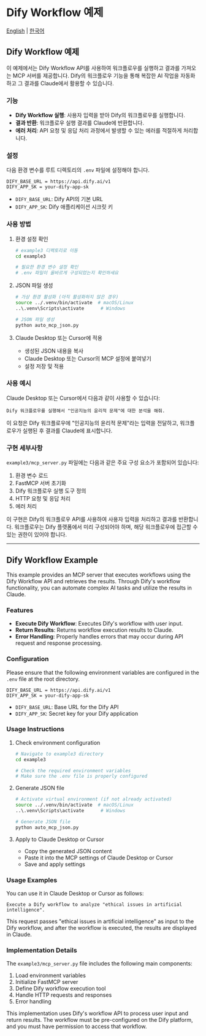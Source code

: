 # Dify Workflow 예제

[English](#dify-workflow-example) | [한국어](#dify-workflow-예제-1)

## Dify Workflow 예제

이 예제에서는 Dify Workflow API를 사용하여 워크플로우를 실행하고 결과를 가져오는 MCP 서버를 제공합니다. Dify의 워크플로우 기능을 통해 복잡한 AI 작업을 자동화하고 그 결과를 Claude에서 활용할 수 있습니다.

### 기능

- **Dify Workflow 실행**: 사용자 입력을 받아 Dify의 워크플로우를 실행합니다.
- **결과 반환**: 워크플로우 실행 결과를 Claude에 반환합니다.
- **에러 처리**: API 요청 및 응답 처리 과정에서 발생할 수 있는 에러를 적절하게 처리합니다.

### 설정

다음 환경 변수를 루트 디렉토리의 `.env` 파일에 설정해야 합니다.

```
DIFY_BASE_URL = https://api.dify.ai/v1
DIFY_APP_SK = your-dify-app-sk
```

- `DIFY_BASE_URL`: Dify API의 기본 URL
- `DIFY_APP_SK`: Dify 애플리케이션 시크릿 키

### 사용 방법

1. 환경 설정 확인
   ```bash
   # example3 디렉토리로 이동
   cd example3
   
   # 필요한 환경 변수 설정 확인
   # .env 파일이 올바르게 구성되었는지 확인하세요
   ```

2. JSON 파일 생성
   ```bash
   # 가상 환경 활성화 (아직 활성화하지 않은 경우)
   source ../.venv/bin/activate  # macOS/Linux
   ..\.venv\Scripts\activate      # Windows
   
   # JSON 파일 생성
   python auto_mcp_json.py
   ```

3. Claude Desktop 또는 Cursor에 적용
   - 생성된 JSON 내용을 복사
   - Claude Desktop 또는 Cursor의 MCP 설정에 붙여넣기
   - 설정 저장 및 적용

### 사용 예시

Claude Desktop 또는 Cursor에서 다음과 같이 사용할 수 있습니다:

```
Dify 워크플로우를 실행해서 "인공지능의 윤리적 문제"에 대한 분석을 해줘.
```

이 요청은 Dify 워크플로우에 "인공지능의 윤리적 문제"라는 입력을 전달하고, 워크플로우가 실행된 후 결과를 Claude에 표시합니다.

### 구현 세부사항

`example3/mcp_server.py` 파일에는 다음과 같은 주요 구성 요소가 포함되어 있습니다:

1. 환경 변수 로드
2. FastMCP 서버 초기화
3. Dify 워크플로우 실행 도구 정의
4. HTTP 요청 및 응답 처리
5. 에러 처리

이 구현은 Dify의 워크플로우 API를 사용하여 사용자 입력을 처리하고 결과를 반환합니다. 워크플로우는 Dify 플랫폼에서 미리 구성되어야 하며, 해당 워크플로우에 접근할 수 있는 권한이 있어야 합니다.

---

## Dify Workflow Example

This example provides an MCP server that executes workflows using the Dify Workflow API and retrieves the results. Through Dify's workflow functionality, you can automate complex AI tasks and utilize the results in Claude.

### Features

- **Execute Dify Workflow**: Executes Dify's workflow with user input.
- **Return Results**: Returns workflow execution results to Claude.
- **Error Handling**: Properly handles errors that may occur during API request and response processing.

### Configuration

Please ensure that the following environment variables are configured in the `.env` file at the root directory.

```
DIFY_BASE_URL = https://api.dify.ai/v1
DIFY_APP_SK = your-dify-app-sk
```

- `DIFY_BASE_URL`: Base URL for the Dify API
- `DIFY_APP_SK`: Secret key for your Dify application

### Usage Instructions

1. Check environment configuration
   ```bash
   # Navigate to example3 directory
   cd example3
   
   # Check the required environment variables
   # Make sure the .env file is properly configured
   ```

2. Generate JSON file
   ```bash
   # Activate virtual environment (if not already activated)
   source ../.venv/bin/activate  # macOS/Linux
   ..\.venv\Scripts\activate      # Windows
   
   # Generate JSON file
   python auto_mcp_json.py
   ```

3. Apply to Claude Desktop or Cursor
   - Copy the generated JSON content
   - Paste it into the MCP settings of Claude Desktop or Cursor
   - Save and apply settings

### Usage Examples

You can use it in Claude Desktop or Cursor as follows:

```
Execute a Dify workflow to analyze "ethical issues in artificial intelligence".
```

This request passes "ethical issues in artificial intelligence" as input to the Dify workflow, and after the workflow is executed, the results are displayed in Claude.

### Implementation Details

The `example3/mcp_server.py` file includes the following main components:

1. Load environment variables
2. Initialize FastMCP server
3. Define Dify workflow execution tool
4. Handle HTTP requests and responses
5. Error handling

This implementation uses Dify's workflow API to process user input and return results. The workflow must be pre-configured on the Dify platform, and you must have permission to access that workflow.
